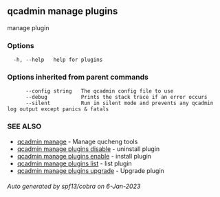 ## qcadmin manage plugins

manage plugin

### Options

```
  -h, --help   help for plugins
```

### Options inherited from parent commands

```
      --config string   The qcadmin config file to use
      --debug           Prints the stack trace if an error occurs
      --silent          Run in silent mode and prevents any qcadmin log output except panics & fatals
```

### SEE ALSO

* [qcadmin manage](qcadmin_manage.md)	 - Manage qucheng tools
* [qcadmin manage plugins disable](qcadmin_manage_plugins_disable.md)	 - uninstall plugin
* [qcadmin manage plugins enable](qcadmin_manage_plugins_enable.md)	 - install plugin
* [qcadmin manage plugins list](qcadmin_manage_plugins_list.md)	 - list plugin
* [qcadmin manage plugins upgrade](qcadmin_manage_plugins_upgrade.md)	 - Upgrade plugin

###### Auto generated by spf13/cobra on 6-Jan-2023
